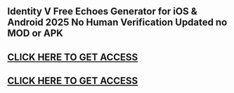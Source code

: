 ## Identity V Free Echoes Generator for iOS & Android 2025 No Human Verification Updated no MOD or APK

## [CLICK HERE TO GET ACCESS](https://agri-servicesagency.com/getmedia/94b1e944-482c-4422-82e3-e78b326b5a6e/id3ntityv.html)

## [CLICK HERE TO GET ACCESS](https://agri-servicesagency.com/getmedia/94b1e944-482c-4422-82e3-e78b326b5a6e/id3ntityv.html)

